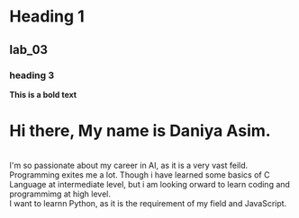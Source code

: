 # Heading 1
## lab_03
### heading 3
**This is a bold text**
<br/>
# Hi there, My name is Daniya Asim.
<br/> 
I'm so passionate about my career in AI, as it is a very vast feild. Programming exites me a lot.
Though i have learned some basics of C Language at intermediate level, but i am looking orward to learn coding and programmimg at high level.
<br/>
I want to learnn Python, as it is the requirement of my field and JavaScript. 


